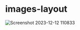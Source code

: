 # images-layout



![Screenshot 2023-12-12 110833](https://github.com/40654065/images-layout/assets/152056569/240f573c-d9c2-4e74-a74e-2d25d7a7032e)

